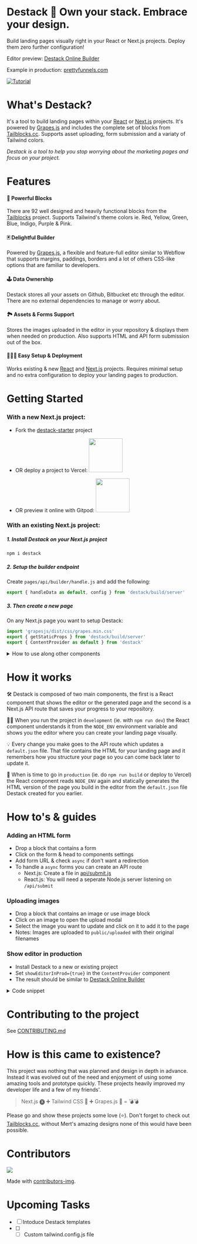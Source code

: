 # Destack 🔌 Own your stack. Embrace your design.

Build landing pages visually right in your React or Next.js projects. Deploy them zero further configuration!

Editor preview: [Destack Online Builder](https://destack-page.vercel.app/)

Example in production: [prettyfunnels.com](https://www.prettyfunnels.com/landing)

<!-- <img src="https://github.com/LiveDuo/destack/raw/main/assets/logo_icons.png" width="100%"> -->

[![Tutorial](https://github.com/LiveDuo/destack/raw/main/assets/youtube_preview.jpg)](https://www.youtube.com/watch?v=zJoaxMX7AKM "Tutorial")

# What's Destack?

It's a tool to build landing pages within your [React](https://reactjs.org/) or [Next.js](https://nextjs.org/) projects. It's powered by [Grapes.js](https://grapesjs.com/) and includes the complete set of blocks from [Tailblocks.cc](https://tailblocks.cc/). Supports asset uploading, form submission and a variaty of Tailwind colors. 

*Destack is a tool to help you stop worrying about the marketing pages and focus on your project.*

# Features

#### 🧱 Powerful Blocks

There are 92 well designed and heavily functional blocks from the [Tailblocks](https://tailblocks.cc/) project. Supports Tailwind's theme colors ie. Red, Yellow, Green, Blue, Indigo, Purple & Pink.

#### 🃏 Delightful Builder

Powered by [Grapes.js](https://grapesjs.com/), a flexible and feature-full editor similar to Webflow that supports margins, paddings, borders and a lot of others CSS-like options that are familiar to developers.

#### 🕹 Data Ownership

Destack stores all your assets on Github, Bitbucket etc through the editor. There are no external dependencies to manage or worry about.

#### 🏞 Assets & Forms Support

Stores the images uploaded in the editor in your repository & displays them when needed on production. Also supports HTML and API form submission out of the box.

#### 👩🏻‍💻 Easy Setup & Deployment

Works existing & new [React](https://reactjs.org/) and [Next.js](https://nextjs.org/) projects. Requires minimal setup and no extra configuration to deploy your landing pages to production.

# Getting Started

### With a new Next.js project:

- Fork the [destack-starter](https://github.com/LiveDuo/destack-starter) project

- OR deploy a project to Vercel: [<img src="https://github.com/LiveDuo/destack/raw/main/assets/vercel_big.png" width="92">](https://vercel.com/new/git/external?repository-url=https://github.com/LiveDuo/destack-starter&project-name=destack-starter&repository-name=destack-starter)

- OR preview it online with Gitpod: [<img src="https://github.com/LiveDuo/destack/raw/main/assets/gitpod_big.png" width="92">](https://gitpod.io/#https://github.com/LiveDuo/destack-starter)

### With an existing Next.js project:

##### 1. Install Destack on your Next.js project

```sh
npm i destack
```

##### 2. Setup the builder endpoint

Create `pages/api/builder/handle.js` and add the following:
```js
export { handleData as default, config } from 'destack/build/server'
```

##### 3. Then create a new page

On any Next.js page you want to setup Destack:
```js
import 'grapesjs/dist/css/grapes.min.css'
export { getStaticProps } from 'destack/build/server'
export { ContentProvider as default } from 'destack'
```

<details>
<summary>How to use along other components</summary>
<br>

```js
import { ContentProvider } from 'destack'
import 'grapesjs/dist/css/grapes.min.css'

export { getStaticProps } from 'destack/build/server'

export default function Page(props) { 
    return (
        <div style={{height: '100%'}}>
            <span>Hello world</span>
            <ContentProvider {...props}/>
        </div>)
}
```
</details>

# How it works

🛠 Destack is composed of two main components, the first is a React component that shows the editor or the generated page and the second is a Next.js API route that saves your progress to your repository.

👨‍💻 When you run the project in `development` (ie. with `npm run dev`) the React component understands it from the `NODE_ENV` environment variable and shows you the editor where you can create your landing page visually. 

💡 Every change you make goes to the API route which updates a `default.json` file. That file contains the HTML for your landing page and it remembers how you structure your page so you can come back later to update it. 

🚀 When is time to go in `production` (ie. do `npm run build`  or deploy to Vercel) the React component reads `NODE_ENV` again and statically generates the HTML version of the page you build in the editor from the `default.json` file Destack created for you earlier.

# How to's & guides

### Adding an HTML form

- Drop a block that contains a form
- Click on the form & head to components settings
- Add form URL & check `async` if don't want a redirection
- To handle a `async` forms you can create an API route
  - Next.js: Create a file in [api/submit.js](https://github.com/LiveDuo/destack/blob/main/dev/nextjs-project/pages/api/submit.js)
  - React.js: You will need a seperate Node.js server listening on `/api/submit`

### Uploading images

- Drop a block that contains an image or use image block
- Click on an image to open the upload modal
- Select the image you want to update and click on it to add it to the page
- Notes: Images are uploaded to `public/uploaded` with their original filenames

### Show editor in production

- Install Destack to a new or existing project
- Set `showEditorInProd={true}` in the `ContentProvider` component
- The result should be similar to [Destack Online Builder](https://destack-page.vercel.app/)

<details>
<summary>Code snippet</summary>
<br>

```js
import { ContentProvider } from 'destack'
import 'grapesjs/dist/css/grapes.min.css'

export { getStaticProps } from 'destack/build/server'

export default function Page(props) { 
  return (
    <div style={{height: '100%'}}>
      <ContentProvider {...props} showEditorInProd={true}/>
    </div>)
}
```
</details>

# Contributing to the project
  See [CONTRIBUTING.md](CONTRIBUTING.md)
<br>

# How is this came to existence?

This project was nothing that was planned and design in depth in advance. Instead it was evolved out of the need and enjoyment of using some amazing tools and prototype quickly. These projects heavily improved my developer life and a few of my friends'.

> Next.js 🅧 ➕ Tailwind CSS 🍃 ➕ Grapes.js 🍇 = 💣💣

Please go and show these projects some love (⭐️). Don't forget to check out [Tailblocks.cc](https://tailblocks.cc/), without Mert's amazing designs none of this would have been possible.  

# Contributors
<a href="https://github.com/liveduo/destack/graphs/contributors">
  <img src="https://contrib.rocks/image?repo=liveduo/destack" />
</a>  

Made with [contributors-img](https://contrib.rocks).  

# Upcoming Tasks
- [ ] Intoduce Destack templates
- [ ] - [ ] Custom tailwind.config.js file
